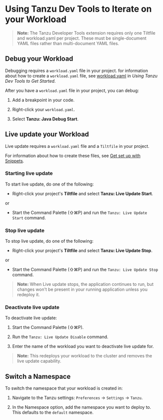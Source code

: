 # Using Tanzu Dev Tools to Iterate on your Workload

> **Note:** The Tanzu Developer Tools extension requires only one Tiltfile and workload.yaml per project.
  These must be single-document YAML files rather than multi-document YAML files.

## Debug your Workload

Debugging requires a `workload.yaml` file in your project.
for information about how to create a `workload.yaml` file, see [workload.yaml](usage-getting-started.md#snippets-workload)
in _Using Tanzu Dev Tools to Get Started_.

After you have a `workload.yaml` file in your project, you can debug:

1. Add a breakpoint in your code.

1. Right-click your `workload.yaml`.

1. Select **Tanzu: Java Debug Start**.

## Live update your Workload

Live update requires a `workload.yaml` file and a `Tiltfile` in your project.

For information about how to create these files, see [Get set up with Snippets](usage-getting-started.md#snippets).


### Starting live update

To start live update, do one of the following:

+ Right-click your project's **Tiltfile** and select **Tanzu: Live Update Start**.

or

+ Start the Command Palette (⇧⌘P) and run the `Tanzu: Live Update Start` command.

### Stop live update

To stop live update, do one of the following:

+ Right-click your project's **Tiltfile** and select **Tanzu: Live Update Stop**.

or

+ Start the Command Palette (⇧⌘P) and run the `Tanzu: Live Update Stop` command.

> **Note:** When Live update stops, the application continues to run, but changes won't be present in your running application unless you redeploy it.

### Deactivate live update

To deactivate live update:

1. Start the Command Palette (⇧⌘P).

2. Run the `Tanzu: Live Update Disable` command.

3. Enter the name of the workload you want to deactivate live update for.

>**Note:** This redeploys your workload to the cluster and removes the live update capability.

## Switch a Namespace

To switch the namespace that your workload is created in:

1. Navigate to the Tanzu settings: `Preferences` -> `Settings` -> `Tanzu`.

2. In the Namespace option, add the namespace you want to deploy to.
   This defaults to the `default` namespace.
